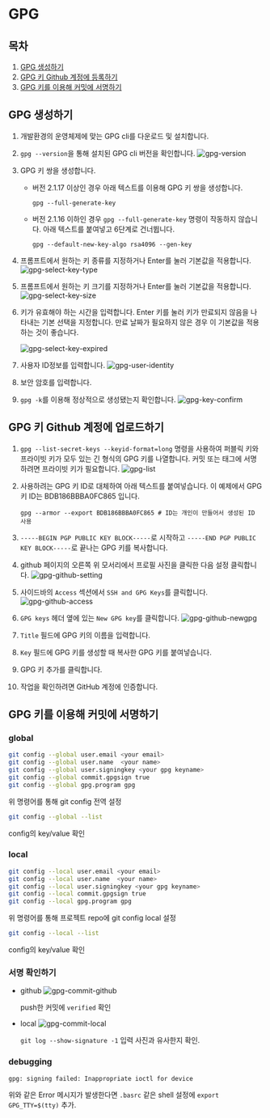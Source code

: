 # GPG

## 목차
1. [GPG 생성하기](#gpg-생성하기)
2. [GPG 키 Github 계정에 등록하기](#gpg-키-github-계정에-등록하기)
3. [GPG 키를 이용해 커밋에 서명하기](#gpg-키를-이용해-커밋에-서명하기)

## GPG 생성하기
1. 개발환경의 운영체제에 맞는 GPG cli를 다운로드 및 설치합니다.

2. `gpg --version`을 통해 설치된 GPG cli 버전을 확인합니다.
	![gpg-version](./images/gpg/create/gpg-version.jpg)

3. GPG 키 쌍을 생성합니다.
	* 버전 2.1.17 이상인 경우 아래 텍스트를 이용해 GPG 키 쌍을 생성합니다.
		```shell
		gpg --full-generate-key
		```
	* 버전 2.1.16 이하인 경우 `gpg --full-generate-key` 명령이 작동하지 않습니다. 아래 텍스트를 붙여넣고 6단계로 건너뜁니다.
		```shell
		gpg --default-new-key-algo rsa4096 --gen-key
		```
4. 프롬프트에서 원하는 키 종류를 지정하거나 Enter를 눌러 기본값을 적용합니다.
	![gpg-select-key-type](./images/gpg/create/gpg-select-key-type.jpg)

5. 프롬프트에서 원하는 키 크기를 지정하거나 Enter를 눌러 기본값을 적용합니다.
	![gpg-select-key-size](./images/gpg/create/gpg-select-key-size.jpg)

6. 키가 유효해야 하는 시간을 입력합니다. Enter 키를 눌러 키가 만료되지 않음을 나타내는 기본 선택을 지정합니다. 만료 날짜가 필요하지 않은 경우 이 기본값을 적용하는 것이 좋습니다.

	![gpg-select-key-expired](./images/gpg/create/gpg-select-key-expired.jpg)

7. 사용자 ID정보를 입력합니다.
	![gpg-user-identity](./images/gpg/create/gpg-user-identity.jpg)

8. 보안 암호를 입력합니다.

9.  `gpg -k`를 이용해 정상적으로 생성됐는지 확인합니다.
	![gpg-key-confirm](./images/gpg/create/gpg-key-confirm.jpg)

## GPG 키 Github 계정에 업로드하기
1. `gpg --list-secret-keys --keyid-format=long` 명령을 사용하여 퍼블릭 키와 프라이빗 키가 모두 있는 긴 형식의 GPG 키를 나열합니다. 커밋 또는 태그에 서명하려면 프라이빗 키가 필요합니다.
	![gpg-list](./images/gpg/upload/gpg-list.jpg)

2. 사용하려는 GPG 키 ID로 대체하여 아래 텍스트를 붙여넣습니다. 이 예제에서 GPG 키 ID는 BDB186BBBA0FC865 입니다.
	```
	gpg --armor --export BDB186BBBA0FC865 # ID는 개인이 만들어서 생성된 ID 사용
	```

3. `-----BEGIN PGP PUBLIC KEY BLOCK-----`로 시작하고 `-----END PGP PUBLIC KEY BLOCK-----`로 끝나는 GPG 키를 복사합니다.

4. github 페이지의 오른쪽 위 모서리에서 프로필 사진을 클릭한 다음 설정 클릭합니다.
   ![gpg-github-setting](./images/gpg/upload/gpg-github-setting.jpg)

5. 사이드바의 `Access` 섹션에서 `SSH and GPG Keys`를 클릭합니다.
	![gpg-github-access](./images/gpg/upload/gpg-github-access.jpg)

6. `GPG keys` 헤더 옆에 있는 `New GPG key`를 클릭합니다.
	![gpg-github-newgpg](./images/gpg/upload/gpg-github-newgpg.jpg)

7. `Title` 필드에 GPG 키의 이름을 입력합니다.

8. `Key` 필드에 GPG 키를 생성할 때 복사한 GPG 키를 붙여넣습니다.

9. GPG 키 추가를 클릭합니다.

10. 작업을 확인하려면 GitHub 계정에 인증합니다.

## GPG 키를 이용해 커밋에 서명하기
### global

```sh
git config --global user.email <your email>
git config --global user.name  <your name>
git config --global user.signingkey <your gpg keyname>
git config --global commit.gpgsign true
git config --global gpg.program gpg
```
위 명령어를 통해 git config 전역 설정

```sh
git config --global --list
```
config의 key/value 확인


### local

```sh
git config --local user.email <your email>
git config --local user.name  <your name>
git config --local user.signingkey <your gpg keyname>
git config --local commit.gpgsign true
git config --local gpg.program gpg
```
위 명령어를 통해 프로젝트 repo에 git config local 설정

```sh
git config --local --list
```
config의 key/value 확인

### 서명 확인하기
* github
	![gpg-commit-github](../common/images/gpg/commit/gpg-commit-github.jpg)

	push한 커밋에 `verified` 확인
* local
	![gpg-commit-local](../common/images/gpg/commit/gpg-commit-local.jpg)

	`git log --show-signature -1` 입력 사진과 유사한지 확인.

### debugging
```
gpg: signing failed: Inappropriate ioctl for device
```
위와 같은 Error 메시지가 발생한다면 `.basrc` 같은 shell 설정에 `export GPG_TTY=$(tty)` 추가.